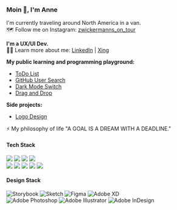 ### Moin 👋, I'm Anne 

I'm currently traveling around North America in a van. <br>
🗺️ Follow me on Instagram: [zwickermanns_on_tour](https://www.instagram.com/zwickermanns_on_tour/)

**I'm a UX/UI Dev.** <br>
👩‍💻 Learn more about me: [LinkedIn](https://www.linkedin.com/in/anne-d-zimmermann-zwick-184bb4142/) | [Xing](https://www.xing.com/profile/AnneD_ZimmermannZwick/cv)

**My public learning and programming playground:**
- [ToDo List](https://codesandbox.io/s/1-todo-list-s34v4)
- [GitHub User Search](https://codesandbox.io/s/2-github-user-search-n9wm9)
- [Dark Mode Switch](https://codesandbox.io/s/3-dark-mode-switch-941ep)
- [Drag and Drop](https://codesandbox.io/s/7-drag-and-drop-q8hx2)

**Side projects:**
- [Logo Design](https://dribbble.com/zwickermann/)

⚡ My philosophy of life "A GOAL IS A DREAM WITH A DEADLINE."

#### Tech Stack

<img src="https://img.shields.io/badge/html5%20-%23e34f26.svg?&style=for-the-badge&logo=html5&logoColor=white" /> <img src="https://img.shields.io/badge/JavaScript-F7DF1E?style=for-the-badge&logo=javascript&logoColor=black" /> <img src="https://img.shields.io/badge/TypeScript-007ACC?style=for-the-badge&logo=typescript&logoColor=white" /> <img src="https://img.shields.io/badge/React-20232A?style=for-the-badge&logo=react&logoColor=61DAFB" /> <br>
<img src="https://img.shields.io/badge/CSS3-1572B6?&style=for-the-badge&logo=css3&logoColor=white" /> <img src="https://img.shields.io/badge/less%20-%231F416E.svg?&style=for-the-badge&logo=less&logoColor=white" /> <img src="https://img.shields.io/badge/sass%20-%23cc6699.svg?&style=for-the-badge&logo=sass&logoColor=white" /> <img src="https://img.shields.io/badge/Material--UI-0081CB?style=for-the-badge&logo=material-ui&logoColor=white" /> <img src="https://img.shields.io/badge/Bootstrap-563D7C?style=for-the-badge&logo=bootstrap&logoColor=white" />

#### Design Stack

![Storybook](https://img.shields.io/badge/-Storybook-FF4785?style=for-the-badge&logo=storybook&logoColor=white)
![Sketch](https://img.shields.io/badge/Sketch-FFB387?style=for-the-badge&logo=sketch&logoColor=black)
![Figma](https://img.shields.io/badge/figma-%23F24E1E.svg?style=for-the-badge&logo=figma&logoColor=white)
![Adobe XD](https://img.shields.io/badge/Adobe%20XD-470137?style=for-the-badge&logo=Adobe%20XD&logoColor=#FF61F6) <br>
![Adobe Photoshop](https://img.shields.io/badge/adobe%20photoshop-%2331A8FF.svg?style=for-the-badge&logo=adobe%20photoshop&logoColor=white)
![Adobe Illustrator](https://img.shields.io/badge/adobe%20illustrator-%23FF9A00.svg?style=for-the-badge&logo=adobe%20illustrator&logoColor=white)
![Adobe InDesign](https://img.shields.io/badge/Adobe%20InDesign-49021F?style=for-the-badge&logo=adobeindesign&logoColor=white)

